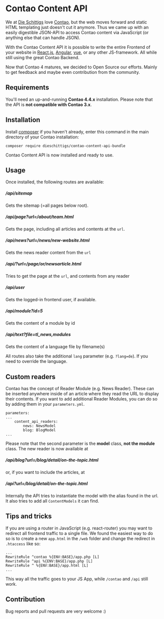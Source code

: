 # Contao Content API

We at [Die Schittigs](http://www.dieschittigs.de) love
[Contao](https://contao.org/de/), but the web moves
forward and static HTML templating just doesn't cut it anymore. Thus we came up
with an easily digestible JSON-API to access Contao content via JavaScript
(or anything else that can handle JSON).

With the Contao Content API it is possible to write the entire Frontend of your
website in [React.js](https://facebook.github.io/react/), [Angular](https://angular.io/), [vue](https://vuejs.org/), or any other
JS-framework. All while still using the great Contao Backend.

Now that Contao 4 matures, we decided to Open Source our efforts. Mainly to get
feedback and maybe even contribution from the community.

## Requirements

You'll need an up-and-running **Contao 4.4.x** installation.
Please note that the API is **not compatible with Contao 3.x**.

## Installation

Install [composer](https://getcomposer.org) if you haven't already,
enter this command in the main directory of your Contao installation:

    composer require dieschittigs/contao-content-api-bundle

Contao Content API is now installed and ready to use.

## Usage

Once installed, the following routes are available:

##### /api/sitemap

Gets the sitemap (=all pages below root).

##### /api/page?url=/about/team.html

Gets the page, including all articles and contents at the `url`.

##### /api/news?url=/news/new-website.html

Gets the news reader content from the `url`

##### /api/?url=/page/or/newsarticle.html

Tries to get the page at the `url`, and contents from any reader

##### /api/user

Gets the logged-in frontend user, if available.

##### /api/module?id=5

Gets the content of a module by id

##### /api/text?file=tl_news,modules

Gets the content of a language file by filename(s)

All routes also take the additional `lang` parameter (e.g. `?lang=de`). If you
need to override the language.

## Custom readers

Contao has the concept of Reader Module (e.g. News Reader). These can be
inserted anywhere inside of an article where they read the URL to display
their contents. If you want to add additional Reader Modules, you can do
so by adding them in your `parameters.yml`.

    parameters:
    ...
        content_api_readers:
            news: NewsModel
            blog: BlogModel
    ...

Please note that the second parameter is the **model** class, **not the module**
class. The new reader is now available at

##### /api/blog?url=/blog/detail/on-the-topic.html

or, if you want to include the articles, at

##### /api?url=/blog/detail/on-the-topic.html

Internally the API tries to instantiate the model with the alias found in the url.
It also tries to add all `ContentModels` it can find.

## Tips and tricks

If you are using a router in JavaScript (e.g. react-router) you may want to redirect
all frontend traffic to a single file. We found the easiest way to do so is to
create a new `app.html` in the `/web` folder and change the redirect in `.htaccess`
like so:

    ...
    RewriteRule ^contao %{ENV:BASE}/app.php [L]
    RewriteRule ^api %{ENV:BASE}/app.php [L]
    RewriteRule ^ %{ENV:BASE}/app.html [L]
    ...

This way all the traffic goes to your JS App, while `/contao` and `/api` still work.

## Contribution

Bug reports and pull requests are very welcome :)
